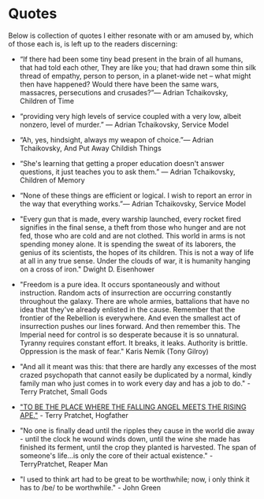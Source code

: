 
# Quotes

Below is collection of quotes I either resonate with or am amused by, which of those each is, is left up to the readers discerning:


- “If there had been some tiny bead present in the brain of all humans, that had told each other, They are like you; that had drawn some thin silk thread of empathy, person to person, in a planet-wide net – what might then have happened? Would there have been the same wars, massacres, persecutions and crusades?”― Adrian Tchaikovsky, Children of Time 


- “providing very high levels of service coupled with a very low, albeit nonzero, level of murder.” ― Adrian Tchaikovsky, Service Model 


- “Ah, yes, hindsight, always my weapon of choice.”― Adrian Tchaikovsky, And Put Away Childish Things 

- “She's learning that getting a proper education doesn't answer questions, it just teaches you to ask them.” ― Adrian Tchaikovsky, Children of Memory 


- “None of these things are efficient or logical. I wish to report an error in the way that everything works.”― Adrian Tchaikovsky, Service Model 

- "Every gun that is made, every warship launched, every rocket fired signifies in the final sense, a theft from those who hunger and are not fed, those who are cold and are not clothed. This world in arms is not spending money alone. It is spending the sweat of its laborers, the genius of its scientists, the hopes of its children. This is not a way of life at all in any true sense. Under the clouds of war, it is humanity hanging on a cross of iron." Dwight D. Eisenhower

- "Freedom is a pure idea. It occurs spontaneously and without instruction. Random acts of insurrection are occurring constantly throughout the galaxy. There are whole armies, battalions that have no idea that they've already enlisted in the cause. Remember that the frontier of the Rebellion is everywhere. And even the smallest act of insurrection pushes our lines forward. And then remember this. The Imperial need for control is so desperate because it is so unnatural. Tyranny requires constant effort. It breaks, it leaks. Authority is brittle. Oppression is the mask of fear." Karis Nemik (Tony Gilroy)

- "And all it meant was this: that there are hardly any excesses of the most crazed psychopath that cannot easily be duplicated by a normal, kindly family man who just comes in to work every day and has a job to do." -Terry Pratchet, Small Gods

- ["TO BE THE PLACE WHERE THE FALLING ANGEL MEETS THE RISING APE."](https://www.youtube.com/watch?v=vPS5Yw_YsHA) - Terry Pratchet, Hogfather

- "No one is finally dead until the ripples they cause in the world die away - until the clock he wound winds down, until the wine she made has finished its ferment, until the crop they planted is harvested. The span of someone's life…is only the core of their actual existence." -TerryPratchet, Reaper Man

- "I used to think art had to be great to be worthwhile; now, i only think it has to /be/ to be worthwhile." - John Green
